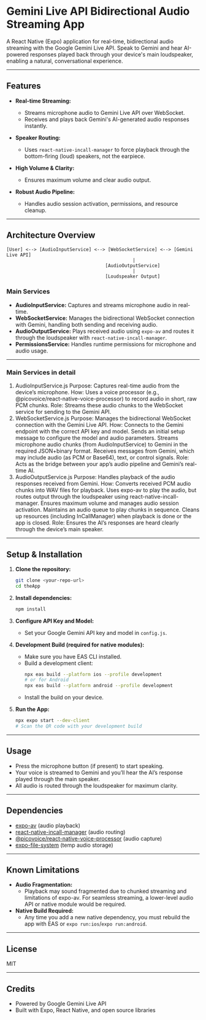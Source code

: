 # Gemini Live API Bidirectional Audio Streaming App

A React Native (Expo) application for real-time, bidirectional audio streaming with the Google Gemini Live API. Speak to Gemini and hear AI-powered responses played back through your device's main loudspeaker, enabling a natural, conversational experience.

---

## Features

- **Real-time Streaming:**
  - Streams microphone audio to Gemini Live API over WebSocket.
  - Receives and plays back Gemini's AI-generated audio responses instantly.

- **Speaker Routing:**
  - Uses `react-native-incall-manager` to force playback through the bottom-firing (loud) speakers, not the earpiece.

- **High Volume & Clarity:**
  - Ensures maximum volume and clear audio output.

- **Robust Audio Pipeline:**
  - Handles audio session activation, permissions, and resource cleanup.

---

## Architecture Overview

```
[User] <--> [AudioInputService] <--> [WebSocketService] <--> [Gemini Live API]
                                              |
                                    [AudioOutputService]
                                              |
                                    [Loudspeaker Output]
```

### Main Services
- **AudioInputService:** Captures and streams microphone audio in real-time.
- **WebSocketService:** Manages the bidirectional WebSocket connection with Gemini, handling both sending and receiving audio.
- **AudioOutputService:** Plays received audio using `expo-av` and routes it through the loudspeaker with `react-native-incall-manager`.
- **PermissionsService:** Handles runtime permissions for microphone and audio usage.

---
### Main Services in detail
1. AudioInputService.js
Purpose: Captures real-time audio from the device’s microphone.
How: Uses a voice processor (e.g., @picovoice/react-native-voice-processor) to record audio in short, raw PCM chunks.
Role: Streams these audio chunks to the WebSocket service for sending to the Gemini API.
2. WebSocketService.js
Purpose: Manages the bidirectional WebSocket connection with the Gemini Live API.
How:
Connects to the Gemini endpoint with the correct API key and model.
Sends an initial setup message to configure the model and audio parameters.
Streams microphone audio chunks (from AudioInputService) to Gemini in the required JSON+binary format.
Receives messages from Gemini, which may include audio (as PCM or Base64), text, or control signals.
Role: Acts as the bridge between your app’s audio pipeline and Gemini’s real-time AI.
3. AudioOutputService.js
Purpose: Handles playback of the audio responses received from Gemini.
How:
Converts received PCM audio chunks into WAV files for playback.
Uses expo-av to play the audio, but routes output through the loudspeaker using react-native-incall-manager.
Ensures maximum volume and manages audio session activation.
Maintains an audio queue to play chunks in sequence.
Cleans up resources (including InCallManager) when playback is done or the app is closed.
Role: Ensures the AI’s responses are heard clearly through the device’s main speaker.

---

## Setup & Installation

1. **Clone the repository:**
   ```sh
   git clone <your-repo-url>
   cd theApp
   ```
2. **Install dependencies:**
   ```sh
   npm install
   ```
3. **Configure API Key and Model:**
   - Set your Google Gemini API key and model in `config.js`.

4. **Development Build (required for native modules):**
   - Make sure you have EAS CLI installed.
   - Build a development client:
     ```sh
     npx eas build --platform ios --profile development
     # or for Android
     npx eas build --platform android --profile development
     ```
   - Install the build on your device.

5. **Run the App:**
   ```sh
   npx expo start --dev-client
   # Scan the QR code with your development build
   ```

---

## Usage

- Press the microphone button (if present) to start speaking.
- Your voice is streamed to Gemini and you’ll hear the AI’s response played through the main speaker.
- All audio is routed through the loudspeaker for maximum clarity.

---

## Dependencies
- [expo-av](https://docs.expo.dev/versions/latest/sdk/av/) (audio playback)
- [react-native-incall-manager](https://github.com/zxcpoiu/react-native-incall-manager) (audio routing)
- [@picovoice/react-native-voice-processor](https://github.com/Picovoice/voice-processor) (audio capture)
- [expo-file-system](https://docs.expo.dev/versions/latest/sdk/filesystem/) (temp audio storage)

---

## Known Limitations
- **Audio Fragmentation:**
  - Playback may sound fragmented due to chunked streaming and limitations of expo-av. For seamless streaming, a lower-level audio API or native module would be required.
- **Native Build Required:**
  - Any time you add a new native dependency, you must rebuild the app with EAS or `expo run:ios`/`expo run:android`.

---

## License
MIT

---

## Credits
- Powered by Google Gemini Live API
- Built with Expo, React Native, and open source libraries
